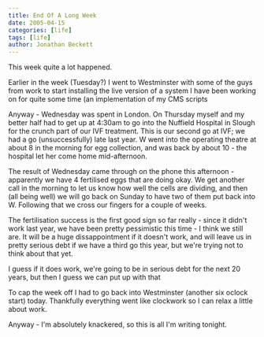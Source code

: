```yaml
---
title: End Of A Long Week
date: 2005-04-15
categories: [life]
tags: [life]
author: Jonathan Beckett
---
```


This week quite a lot happened.

Earlier in the week (Tuesday?) I went to Westminster with some of the guys from work to start installing the live version of a system I have been working on for quite some time (an implementation of my CMS scripts 

Anyway - Wednesday was spent in London. On Thursday myself and my better half had to get up at 4:30am to go into the Nuffield Hospital in Slough for the crunch part of our IVF treatment. This is our second go at IVF; we had a go (unsuccessfully) late last year. W went into the operating theatre at about 8 in the morning for egg collection, and was back by about 10 - the hospital let her come home mid-afternoon.

The result of Wednesday came through on the phone this afternoon - apparently we have 4 fertilised eggs that are doing okay. We get another call in the morning to let us know how well the cells are dividing, and then (all being well) we will go back on Sunday to have two of them put back into W. Following that we cross our fingers for a couple of weeks.

The fertilisation success is the first good sign so far really - since it didn't work last year, we have been pretty pessimistic this time - I think we still are. It will be a huge dissappointment if it doesn't work, and will leave us in pretty serious debt if we have a third go this year, but we're trying not to think about that yet.

I guess if it does work, we're going to be in serious debt for the next 20 years, but then I guess we can put up with that 

To cap the week off I had to go back into Westminster (another six oclock start) today. Thankfully everything went like clockwork so I can relax a little about work.

Anyway - I'm absolutely knackered, so this is all I'm writing tonight.